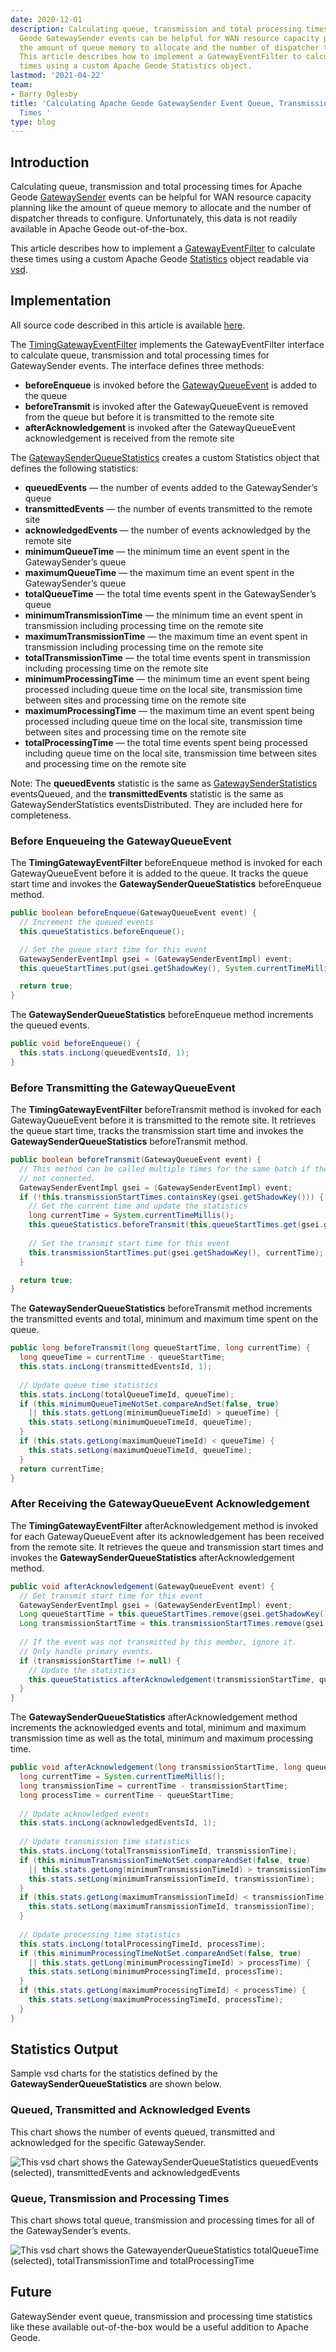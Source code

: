 ```yaml
---
date: 2020-12-01
description: Calculating queue, transmission and total processing times for Apache
  Geode GatewaySender events can be helpful for WAN resource capacity planning like
  the amount of queue memory to allocate and the number of dispatcher threads to configure.
  This article describes how to implement a GatewayEventFilter to calculate these
  times using a custom Apache Geode Statistics object.
lastmod: '2021-04-22'
team:
- Barry Oglesby
title: 'Calculating Apache Geode GatewaySender Event Queue, Transmission and Processing
  Times '
type: blog
---
```


## Introduction
Calculating queue, transmission and total processing times for Apache Geode [GatewaySender](https://github.com/apache/geode/blob/develop/geode-core/src/main/java/org/apache/geode/cache/wan/GatewaySender.java) events can be helpful for WAN resource capacity planning like the amount of queue memory to allocate and the number of dispatcher threads to configure. Unfortunately, this data is not readily available in Apache Geode out-of-the-box.

This article describes how to implement a [GatewayEventFilter](https://github.com/apache/geode/blob/develop/geode-core/src/main/java/org/apache/geode/cache/wan/GatewayEventFilter.java) to calculate these times using a custom Apache Geode [Statistics](https://github.com/apache/geode/blob/develop/geode-core/src/main/java/org/apache/geode/Statistics.java) object readable via [vsd](https://gemtalksystems.com/products/vsd/).
## Implementation
All source code described in this article is available [here](https://github.com/boglesby/calculate-gateway-sender-event-times).

The [TimingGatewayEventFilter](https://github.com/boglesby/calculate-gateway-sender-event-times/blob/master/server/src/main/java/example/server/filter/TimingGatewayEventFilter.java) implements the GatewayEventFilter interface to calculate queue, transmission and total processing times for GatewaySender events. The interface defines three methods:

- **beforeEnqueue** is invoked before the [GatewayQueueEvent](https://github.com/apache/geode/blob/develop/geode-core/src/main/java/org/apache/geode/cache/wan/GatewayQueueEvent.java) is added to the queue
- **beforeTransmit** is invoked after the GatewayQueueEvent is removed from the queue but before it is transmitted to the remote site
- **afterAcknowledgement** is invoked after the GatewayQueueEvent acknowledgement is received from the remote site

The [GatewaySenderQueueStatistics](https://github.com/boglesby/calculate-gateway-sender-event-times/blob/master/server/src/main/java/example/server/statistics/GatewaySenderQueueStatistics.java) creates a custom Statistics object that defines the following statistics:

- **queuedEvents** — the number of events added to the GatewaySender’s queue
- **transmittedEvents** — the number of events transmitted to the remote site
- **acknowledgedEvents** — the number of events acknowledged by the remote site
- **minimumQueueTime** — the minimum time an event spent in the GatewaySender’s queue
- **maximumQueueTime** — the maximum time an event spent in the GatewaySender’s queue
- **totalQueueTime** — the total time events spent in the GatewaySender’s queue
- **minimumTransmissionTime** — the minimum time an event spent in transmission including processing time on the remote site
- **maximumTransmissionTime** — the maximum time an event spent in transmission including processing time on the remote site
- **totalTransmissionTime** — the total time events spent in transmission including processing time on the remote site
- **minimumProcessingTime** — the minimum time an event spent being processed including queue time on the local site, transmission time between sites and processing time on the remote site
- **maximumProcessingTime** — the maximum time an event spent being processed including queue time on the local site, transmission time between sites and processing time on the remote site
- **totalProcessingTime** — the total time events spent being processed including queue time on the local site, transmission time between sites and processing time on the remote site

Note: The **queuedEvents** statistic is the same as [GatewaySenderStatistics](https://github.com/apache/geode/blob/develop/geode-core/src/main/java/org/apache/geode/internal/cache/wan/GatewaySenderStats.java) eventsQueued, and the **transmittedEvents** statistic is the same as GatewaySenderStatistics eventsDistributed. They are included here for completeness.
### Before Enqueueing the GatewayQueueEvent
The **TimingGatewayEventFilter** beforeEnqueue method is invoked for each GatewayQueueEvent before it is added to the queue. It tracks the queue start time and invokes the **GatewaySenderQueueStatistics** beforeEnqueue method.

```java
public boolean beforeEnqueue(GatewayQueueEvent event) {
  // Increment the queued events
  this.queueStatistics.beforeEnqueue();

  // Set the queue start time for this event
  GatewaySenderEventImpl gsei = (GatewaySenderEventImpl) event;
  this.queueStartTimes.put(gsei.getShadowKey(), System.currentTimeMillis());

  return true;
}
```
The **GatewaySenderQueueStatistics** beforeEnqueue method increments the queued events.

```java
public void beforeEnqueue() {
  this.stats.incLong(queuedEventsId, 1);
}
```
### Before Transmitting the GatewayQueueEvent
The **TimingGatewayEventFilter** beforeTransmit method is invoked for each GatewayQueueEvent before it is transmitted to the remote site. It retrieves the queue start time, tracks the transmission start time and invokes the **GatewaySenderQueueStatistics** beforeTransmit method.

```java
public boolean beforeTransmit(GatewayQueueEvent event) {
  // This method can be called multiple times for the same batch if the remote site is
  // not connected.
  GatewaySenderEventImpl gsei = (GatewaySenderEventImpl) event;
  if (!this.transmissionStartTimes.containsKey(gsei.getShadowKey())) {
    // Get the current time and update the statistics
    long currentTime = System.currentTimeMillis();
    this.queueStatistics.beforeTransmit(this.queueStartTimes.get(gsei.getShadowKey()), currentTime);
    
    // Set the transmit start time for this event
    this.transmissionStartTimes.put(gsei.getShadowKey(), currentTime);
  }

  return true;
}
```
The **GatewaySenderQueueStatistics** beforeTransmit method increments the transmitted events and total, minimum and maximum time spent on the queue.

```java
public long beforeTransmit(long queueStartTime, long currentTime) {
  long queueTime = currentTime - queueStartTime;
  this.stats.incLong(transmittedEventsId, 1);
  
  // Update queue time statistics
  this.stats.incLong(totalQueueTimeId, queueTime);
  if (this.minimumQueueTimeNotSet.compareAndSet(false, true)
    || this.stats.getLong(minimumQueueTimeId) > queueTime) {
    this.stats.setLong(minimumQueueTimeId, queueTime);
  }
  if (this.stats.getLong(maximumQueueTimeId) < queueTime) {
    this.stats.setLong(maximumQueueTimeId, queueTime);
  }
  return currentTime;
}
```
### After Receiving the GatewayQueueEvent Acknowledgement
The **TimingGatewayEventFilter** afterAcknowledgement method is invoked for each GatewayQueueEvent after its acknowledgement has been received from the remote site. It retrieves the queue and transmission start times and invokes the **GatewaySenderQueueStatistics** afterAcknowledgement method.

```java
public void afterAcknowledgement(GatewayQueueEvent event) {
  // Get transmit start time for this event
  GatewaySenderEventImpl gsei = (GatewaySenderEventImpl) event;
  Long queueStartTime = this.queueStartTimes.remove(gsei.getShadowKey());
  Long transmissionStartTime = this.transmissionStartTimes.remove(gsei.getShadowKey());
  
  // If the event was not transmitted by this member, ignore it.
  // Only handle primary events.
  if (transmissionStartTime != null) {
    // Update the statistics
    this.queueStatistics.afterAcknowledgement(transmissionStartTime, queueStartTime);
  }
}
```
The **GatewaySenderQueueStatistics** afterAcknowledgement method increments the acknowledged events and total, minimum and maximum transmission time as well as the total, minimum and maximum processing time.

```java
public void afterAcknowledgement(long transmissionStartTime, long queueStartTime) {
  long currentTime = System.currentTimeMillis();
  long transmissionTime = currentTime - transmissionStartTime;
  long processTime = currentTime - queueStartTime;
  
  // Update acknowledged events
  this.stats.incLong(acknowledgedEventsId, 1);
  
  // Update transmission time statistics
  this.stats.incLong(totalTransmissionTimeId, transmissionTime);
  if (this.minimumTransmissionTimeNotSet.compareAndSet(false, true)
    || this.stats.getLong(minimumTransmissionTimeId) > transmissionTime) {
    this.stats.setLong(minimumTransmissionTimeId, transmissionTime);
  }
  if (this.stats.getLong(maximumTransmissionTimeId) < transmissionTime) {
    this.stats.setLong(maximumTransmissionTimeId, transmissionTime);
  }
  
  // Update processing time statistics
  this.stats.incLong(totalProcessingTimeId, processTime);
  if (this.minimumProcessingTimeNotSet.compareAndSet(false, true)
    || this.stats.getLong(minimumProcessingTimeId) > processTime) {
    this.stats.setLong(minimumProcessingTimeId, processTime);
  }
  if (this.stats.getLong(maximumProcessingTimeId) < processTime) {
    this.stats.setLong(maximumProcessingTimeId, processTime);
  }
}
```
## Statistics Output
Sample vsd charts for the statistics defined by the **GatewaySenderQueueStatistics** are shown below.
### Queued, Transmitted and Acknowledged Events
This chart shows the number of events queued, transmitted and acknowledged for the specific GatewaySender.

![This vsd chart shows the GatewaySenderQueueStatistics queuedEvents (selected), transmittedEvents and acknowledgedEvents](/images/data-blogs/tanzu-gemfire/calculating-gatewaysender-event-queue-transmission-processing-times/barry_2020_12_01_vsd_events.gif)
### Queue, Transmission and Processing Times
This chart shows total queue, transmission and processing times for all of the GatewaySender’s events.

![This vsd chart shows the GatewayenderQueueStatistics totalQueueTime (selected), totalTransmissionTime and totalProcessingTime](/images/data-blogs/tanzu-gemfire/calculating-gatewaysender-event-queue-transmission-processing-times/barry_2020_12_01_vsd_times.gif)
## Future
GatewaySender event queue, transmission and processing time statistics like these available out-of-the-box would be a useful addition to Apache Geode.
